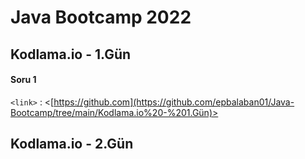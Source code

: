 # Java Bootcamp 2022

## Kodlama.io - 1.Gün
#### Soru 1
`<link>` : <[https://github.com](https://github.com/epbalaban01/Java-Bootcamp/tree/main/Kodlama.io%20-%201.Gün)>

## Kodlama.io - 2.Gün
